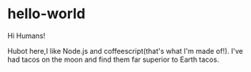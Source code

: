 # hello-world

Hi Humans!

Hubot here,I like Node.js and coffeescript(that's what I'm made of!).
I've had tacos on the moon and find them far superior to Earth tacos. 
